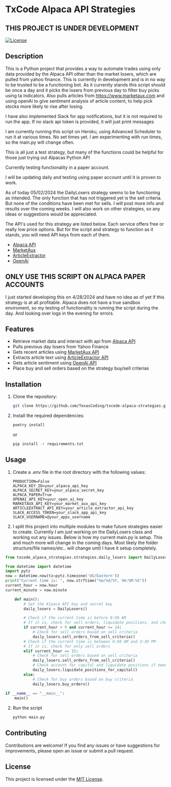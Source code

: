 # TxCode Alpaca API Strategies

## THIS PROJECT IS UNDER DEVELOPMENT

[![License](https://img.shields.io/badge/license-MIT-blue.svg)](https://github.com/your-username/alpaca-only-api/blob/main/LICENSE)

## Description

This is a Python project that provides a way to automate trades using only data provided by the Alpaca API other than the market losers, which are pulled from yahoo finance. This is currently in development and is in no way to be trusted to be a functioning bot. As it currently stands this script should be once a day and it picks the losers from previous day to filter buy picks using ta indicators. Also pulls articles from https://www.marketaux.com and using openAi to give sentiment analysis of article content, to help pick stocks more likely to rise after losing.

I have also implemented Slack for app notifications, but it is not required to run the app. If no slack api token is provided, it will just print messages

I am currently running this script on Heroku, using Advanced Scheduler to run it at various times. No set times yet. I am experimenting with run times, so the main.py will change often. 

This is all just a test strategy, but many of the functions could be helpful for those just trying out Alpacas Python API

Currently testing functionality in a paper account. 

I will be updating daily and testing using paper account until it is proven to work.

As of today 05/02/2024 the DailyLosers strategy seems to be functioning as intended. The only function that has not triggered yet is the sell criteria. But none of the conditions have been met for sells. I will post more info and results over the coming weeks. I will also work on other strategies, so any ideas or suggestions would be appreciated.

The API's used for this strategy are listed below. Each service offers free or really low price options. But for the script and strategy to function as it stands, you will need API keys from each of them.

- [Alpaca API](https://alpaca.markets/)
- [MarketAux](https://www.marketaux.com/)
- [ArticleExtractor](https://www.articlextractor.com/)
- [OpenAi](https://platform.openai.com)

## ONLY USE THIS SCRIPT ON ALPACA PAPER ACCOUNTS
I just started developing this on 4/28/2024 and have no idea as of yet if this strategy is at all profitable. Alpaca does not have a true sandbox enviroment, so my testing of functionality is running the script during the day. And looking over logs in the evening for errors.

## Features

- Retrieve market data and interact with api from [Alpaca API](https://alpaca.markets/)
- Pulls previous day losers from Yahoo Finance 
- Gets recent articles using [MarketAux API](https://www.marketaux.com/) 
- Extracts article text using [ArticleExtractor API](https://www.articlextractor.com/) 
- Gets article sentiment using [OpenAi API](https://platform.openai.com) 
- Place buy and sell orders based on the strategy buy/sell criterias

## Installation

1. Clone the repository:

    ```bash
    git clone https://github.com/TexasCoding/txcode-alpaca-strategies.git
    ```

2. Install the required dependencies:

    ```bash
    poetry install
    ```
    or

    ```bash
    pip install -r requirements.txt
    ```

## Usage

1. Create a .env file in the root directory with the following values:

    ```properties
    PRODUCTION=False
    ALPACA_KEY_ID=your_alpaca_api_key
    ALPACA_SECRET_KEY=your_alpaca_secret_key
    ALPACA_PAPER=True
    OPENAI_API_KEY=your_open_ai_key
    MARKETAUX_API_KEY=your_market_aux_api_key
    ARTICLEEXTRACT_API_KEY=your_article_extractor_api_key
    SLACK_ACCESS_TOKEN=your_slack_app_api_key
    SLACK_USERNAME=@your_apps_username
    ```
2. I split this project into multiple modules to make future strategies easier to create. Currently I am just working on the DailyLosers class and working out any issues. Below is how my current main.py is setup. This and much more will change in the coming days. Most likely the folder structure/file names/etc.. will change until I have it setup completely.

```python
from txcode_alpaca_strategies.strategies.daily_losers import DailyLosers

from datetime import datetime
import pytz
now = datetime.now(tz=pytz.timezone('US/Eastern'))
print("Current time is: ", now.strftime("%m/%d/%Y, %H:%M:%S"))
current_hour = now.hour
current_minute = now.minute

    def main():
        # Set the Alpaca API key and secret key
        daily_losers = DailyLosers()

        # Check if the current time is before 9:50 AM
        # If it is, check for sell orders, liquidate positions, and check for buy orders
        if current_hour > 9 and current_hour <= 14:
            # Check for sell orders based on sell criteria
            daily_losers.sell_orders_from_sell_criteria()
        # Check if the current time is between 9:50 AM and 3:30 PM
        # If it is, check for only sell orders
        elif current_hour == 15:
            # Check for sell orders based on sell criteria
            daily_losers.sell_orders_from_sell_criteria()
            # Check account for capital and liquidate positions if needed
            daily_losers.liquidate_positions_for_capital()
        else:
            # Check for buy orders based on buy criteria
            daily_losers.buy_orders()
        
if __name__ == "__main__":
    main()
```

2. Run the script

    ```bash
    python main.py
    ```

## Contributing

Contributions are welcome! If you find any issues or have suggestions for improvements, please open an issue or submit a pull request.

## License

This project is licensed under the [MIT License](https://github.com/your-username/alpaca-only-api/blob/main/LICENSE).

